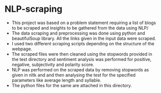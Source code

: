 # NLP-scraping
- This project was based on a problem statement requiring a list of blogs to be scraped and insights to be gathered from the data using NLP/
-	The data scraping and preprocessing was done using python and beautifulSoup library. All the links given in the input data were scraped.
-	I used two different scraping scripts depending on the structure of the webpage.
-	The scraped files were then cleaned using the stopwords provided in the test directory and sentiment analysis was performed for positive, negative, subjectivity and polarity score.
-	NLP was performed on the scraped data by removing stopwords as given in nltk and and then analysing the test for the specified parameters like average length and syllable.
-	The python files for the same are attached in this directory. 
